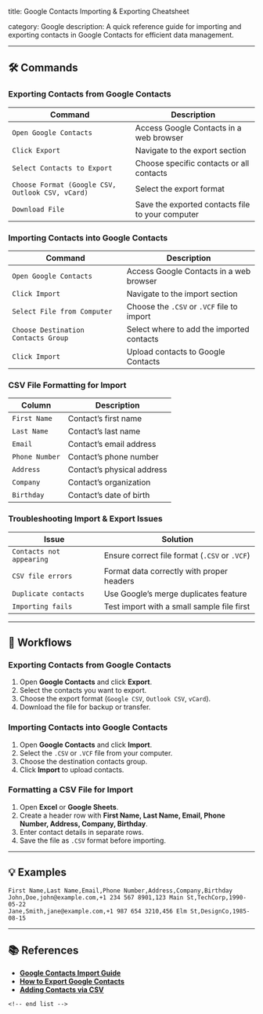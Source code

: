 title: Google Contacts Importing & Exporting Cheatsheet

category: Google
description: A quick reference guide for importing and exporting contacts in Google Contacts for efficient data management.

---

## 🛠️ Commands

### **Exporting Contacts from Google Contacts**

| Command                                            | Description                                      |
| -------------------------------------------------- | ------------------------------------------------ |
| `Open Google Contacts`                           | Access Google Contacts in a web browser          |
| `Click Export`                                   | Navigate to the export section                   |
| `Select Contacts to Export`                      | Choose specific contacts or all contacts         |
| `Choose Format (Google CSV, Outlook CSV, vCard)` | Select the export format                         |
| `Download File`                                  | Save the exported contacts file to your computer |

### **Importing Contacts into Google Contacts**

| Command                               | Description                                    |
| ------------------------------------- | ---------------------------------------------- |
| `Open Google Contacts`              | Access Google Contacts in a web browser        |
| `Click Import`                      | Navigate to the import section                 |
| `Select File from Computer`         | Choose the `.CSV` or `.VCF` file to import |
| `Choose Destination Contacts Group` | Select where to add the imported contacts      |
| `Click Import`                      | Upload contacts to Google Contacts             |

### **CSV File Formatting for Import**

| Column           | Description                 |
| ---------------- | --------------------------- |
| `First Name`   | Contact’s first name       |
| `Last Name`    | Contact’s last name        |
| `Email`        | Contact’s email address    |
| `Phone Number` | Contact’s phone number     |
| `Address`      | Contact’s physical address |
| `Company`      | Contact’s organization     |
| `Birthday`     | Contact’s date of birth    |

### **Troubleshooting Import & Export Issues**

| Issue                      | Solution                                          |
| -------------------------- | ------------------------------------------------- |
| `Contacts not appearing` | Ensure correct file format (`.CSV` or `.VCF`) |
| `CSV file errors`        | Format data correctly with proper headers         |
| `Duplicate contacts`     | Use Google’s merge duplicates feature            |
| `Importing fails`        | Test import with a small sample file first        |

---

## 🔄 Workflows

### **Exporting Contacts from Google Contacts**

1. Open **Google Contacts** and click **Export**.
2. Select the contacts you want to export.
3. Choose the export format (`Google CSV`, `Outlook CSV`, `vCard`).
4. Download the file for backup or transfer.

### **Importing Contacts into Google Contacts**

1. Open **Google Contacts** and click **Import**.
2. Select the `.CSV` or `.VCF` file from your computer.
3. Choose the destination contacts group.
4. Click **Import** to upload contacts.

### **Formatting a CSV File for Import**

1. Open **Excel** or **Google Sheets**.
2. Create a header row with **First Name, Last Name, Email, Phone Number, Address, Company, Birthday**.
3. Enter contact details in separate rows.
4. Save the file as `.CSV` format before importing.

---

## 💡 Examples

```csv
First Name,Last Name,Email,Phone Number,Address,Company,Birthday
John,Doe,john@example.com,+1 234 567 8901,123 Main St,TechCorp,1990-05-22
Jane,Smith,jane@example.com,+1 987 654 3210,456 Elm St,DesignCo,1985-08-15
```

---

## 📚 References

- **[Google Contacts Import Guide](https://support.google.com/contacts/answer/15147365?hl=en&co=GENIE.Platform%3DDesktop)**
- **[How to Export Google Contacts](https://techwiser.com/what-does-import-export-contacts-mean-how-to-do/)**
- **[Adding Contacts via CSV](https://www.wikihow.com/Add-Contacts-to-Gmail-Using-a-CSV-File)**

```
<!-- end list -->
```
